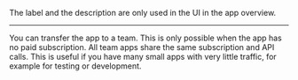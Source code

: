 The label and the description are only used in the UI in the app overview.

---

You can transfer the app to a team. This is only possible when the app has no paid subscription. All team apps share the same subscription and API calls. This is useful if you have many small apps with very little traffic, for example for testing or development.